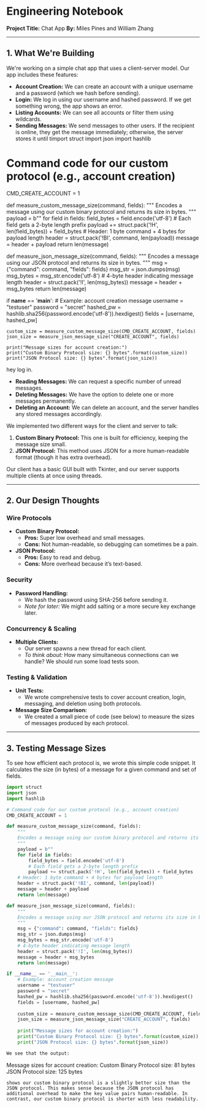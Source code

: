 # Engineering Notebook

**Project Title:** Chat App
**By:** Miles Pines and William Zhang

---

## 1. What We're Building

We're working on a simple chat app that uses a client-server model. Our app includes these features:

- **Account Creation:** We can create an account with a unique username and a password (which we hash before sending).
- **Login:** We log in using our username and hashed password. If we get something wrong, the app shows an error.
- **Listing Accounts:** We can see all accounts or filter them using wildcards.
- **Sending Messages:** We send messages to other users. If the recipient is online, they get the message immediately; otherwise, the server stores it until timport struct
import json
import hashlib

# Command code for our custom protocol (e.g., account creation)
CMD_CREATE_ACCOUNT = 1

def measure_custom_message_size(command, fields):
    """
    Encodes a message using our custom binary protocol and returns its size in bytes.
    """
    payload = b""
    for field in fields:
        field_bytes = field.encode('utf-8')
        # Each field gets a 2-byte length prefix
        payload += struct.pack('!H', len(field_bytes)) + field_bytes
    # Header: 1 byte command + 4 bytes for payload length
    header = struct.pack('!BI', command, len(payload))
    message = header + payload
    return len(message)

def measure_json_message_size(command, fields):
    """
    Encodes a message using our JSON protocol and returns its size in bytes.
    """
    msg = {"command": command, "fields": fields}
    msg_str = json.dumps(msg)
    msg_bytes = msg_str.encode('utf-8')
    # 4-byte header indicating message length
    header = struct.pack('!I', len(msg_bytes))
    message = header + msg_bytes
    return len(message)

if __name__ == '__main__':
    # Example: account creation message
    username = "testuser"
    password = "secret"
    hashed_pw = hashlib.sha256(password.encode('utf-8')).hexdigest()
    fields = [username, hashed_pw]
    
    custom_size = measure_custom_message_size(CMD_CREATE_ACCOUNT, fields)
    json_size = measure_json_message_size("CREATE_ACCOUNT", fields)
    
    print("Message sizes for account creation:")
    print("Custom Binary Protocol size: {} bytes".format(custom_size))
    print("JSON Protocol size: {} bytes".format(json_size))
hey log in.
- **Reading Messages:** We can request a specific number of unread messages.
- **Deleting Messages:** We have the option to delete one or more messages permanently.
- **Deleting an Account:** We can delete an account, and the server handles any stored messages accordingly.

We implemented two different ways for the client and server to talk:

1. **Custom Binary Protocol:** This one is built for efficiency, keeping the message size small.
2. **JSON Protocol:** This method uses JSON for a more human-readable format (though it has extra overhead).

Our client has a basic GUI built with Tkinter, and our server supports multiple clients at once using threads.

---

## 2. Our Design Thoughts

### Wire Protocols
- **Custom Binary Protocol:**  
  - **Pros:** Super low overhead and small messages.
  - **Cons:** Not human-readable, so debugging can sometimes be a pain.
- **JSON Protocol:**  
  - **Pros:** Easy to read and debug.
  - **Cons:** More overhead because it’s text-based.

### Security
- **Password Handling:**  
  - We hash the password using SHA-256 before sending it.
  - *Note for later:* We might add salting or a more secure key exchange later.

### Concurrency & Scaling
- **Multiple Clients:**  
  - Our server spawns a new thread for each client.
  - *To think about:* How many simultaneous connections can we handle? We should run some load tests soon.

### Testing & Validation
- **Unit Tests:**  
  - We wrote comprehensive tests to cover account creation, login, messaging, and deletion using both protocols.
- **Message Size Comparison:**  
  - We created a small piece of code (see below) to measure the sizes of messages produced by each protocol.

---

## 3. Testing Message Sizes

To see how efficient each protocol is, we wrote this simple code snippet. It calculates the size (in bytes) of a message for a given command and set of fields.

```python
import struct
import json
import hashlib

# Command code for our custom protocol (e.g., account creation)
CMD_CREATE_ACCOUNT = 1

def measure_custom_message_size(command, fields):
    """
    Encodes a message using our custom binary protocol and returns its size in bytes.
    """
    payload = b""
    for field in fields:
        field_bytes = field.encode('utf-8')
        # Each field gets a 2-byte length prefix
        payload += struct.pack('!H', len(field_bytes)) + field_bytes
    # Header: 1 byte command + 4 bytes for payload length
    header = struct.pack('!BI', command, len(payload))
    message = header + payload
    return len(message)

def measure_json_message_size(command, fields):
    """
    Encodes a message using our JSON protocol and returns its size in bytes.
    """
    msg = {"command": command, "fields": fields}
    msg_str = json.dumps(msg)
    msg_bytes = msg_str.encode('utf-8')
    # 4-byte header indicating message length
    header = struct.pack('!I', len(msg_bytes))
    message = header + msg_bytes
    return len(message)

if __name__ == '__main__':
    # Example: account creation message
    username = "testuser"
    password = "secret"
    hashed_pw = hashlib.sha256(password.encode('utf-8')).hexdigest()
    fields = [username, hashed_pw]
    
    custom_size = measure_custom_message_size(CMD_CREATE_ACCOUNT, fields)
    json_size = measure_json_message_size("CREATE_ACCOUNT", fields)
    
    print("Message sizes for account creation:")
    print("Custom Binary Protocol size: {} bytes".format(custom_size))
    print("JSON Protocol size: {} bytes".format(json_size))

We see that the output:
```
Message sizes for account creation:
Custom Binary Protocol size: 81 bytes
JSON Protocol size: 125 bytes
```
shows our custom binary protocol is a slightly better size than the JSON protocol. This makes sense because the JSON protocol has additional overhead to make the key value pairs human-readable. In contrast, our custom binary protocol is shorter with less readability.